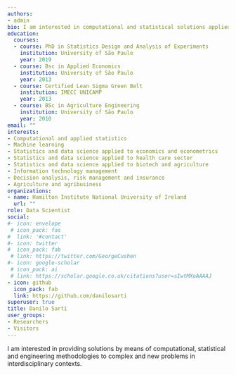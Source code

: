 ```yaml
---
authors:
- admin
bio: I am interested in computational and statistical solutions applied into interdisciplinary contexts. Contact: danilo.estat@gmail.com
education:
  courses:
  - course: PhD in Statistics Design and Analysis of Experiments
    institution: University of São Paulo
    year: 2019
  - course: Bsc in Applied Economics
    institution: University of São Paulo
    year: 2013
  - course: Certified Lean Sigma Green Belt
    institution: IMECC UNICAMP
    year: 2013 
  - course: BSc in Agriculture Engineering
    institution: University of São Paulo
    year: 2010
email: ""
interests:
- Computational and applied statistics
- Machine learning
- Statistics and data science applied to economics and econometrics
- Statistics and data science applied to health care sector 
- Statistics and data science applied to biotech and agriculture
- Information technology management
- Decision analysis, risk management and insurance
- Agriculture and agribusiness
organizations:
- name: Hamilton Institute National University of Ireland
  url: ""
role: Data Scientist 
social:
#- icon: envelope
 # icon_pack: fas
#  link: '#contact'
#- icon: twitter
#  icon_pack: fab
 # link: https://twitter.com/GeorgeCushen
#- icon: google-scholar
 # icon_pack: ai
 # link: https://scholar.google.co.uk/citations?user=sIwtMXoAAAAJ
- icon: github
  icon_pack: fab
  link: https://github.com/danilosarti
superuser: true
title: Danilo Sarti 
user_groups:
- Researchers
- Visitors
---
```


I am interested in providing solutions by means of computational, statistical and engineering methodologies to complex and new problems in interdisciplinary contexts.


